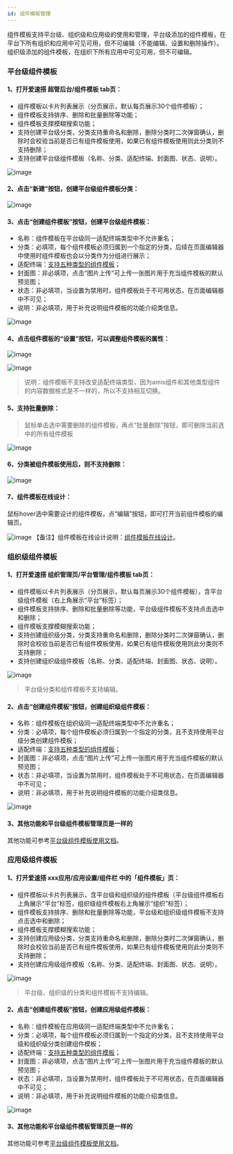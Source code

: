 ```yaml
---
id: 组件模板管理
---
```


组件模板支持平台级、组织级和应用级的使用和管理，平台级添加的组件模板，在平台下所有组织和应用中可见可用，但不可编辑（不能编辑、设置和删除操作）。组织级添加的组件模板，在组织下所有应用中可见可用，但不可编辑。

### 平台级组件模板

#### 1、打开爱速搭 超管后台/组件模板 tab页：
- 组件模板以卡片列表展示（分页展示，默认每页展示30个组件模板）；
- 组件模板支持排序、删除和批量删除等功能；
- 组件模板支撑模糊搜索功能；
- 支持创建平台级分类，分类支持重命名和删除，删除分类时二次弹窗确认，删除时会校验当前是否已有组件模板使用，如果已有组件模板使用则此分类则不支持删除；
- 支持创建平台级组件模板（名称、分类、适配终端、封面图、状态、说明）。

![image](/img/组件模板/platform/widget-tpl-manage.png)

#### 2、点击“新建”按钮，创建平台级组件模板分类：

![image](/img/组件模板/platform/widget-tpl-type.png)

#### 3、点击“创建组件模板”按钮，创建平台级组件模板：
- 名称：组件模板在平台级同一适配终端类型中不允许重名；
- 分类：必填项，每个组件模板必须归属到一个指定的分类，后续在页面编辑器中使用时组件模板也会以分类作为分组进行展示；
- 适配终端：[支持五种类型的组件模板](../组件模板/功能介绍#2支持五种类型的组件模板)；
- 封面图：非必填项，点击“图片上传”可上传一张图片用于充当组件模板的默认预览图；
- 状态：非必填项，当设置为禁用时，组件模板处于不可用状态，在页面编辑器中不可见；
- 说明：非必填项，用于补充说明组件模板的功能介绍类信息。

![image](/img/组件模板/platform/create-widget-tpl.png)

#### 4、点击组件模板的“设置”按钮，可以调整组件模板的属性：

![image](/img/组件模板/platform/widget-tpl-setting.png)

![image](/img/组件模板/platform/widget-tpl-setting-form.png)
> 说明：组件模板不支持改变适配终端类型，因为amis组件和其他类型组件的内容数据格式是不一样的，所以不支持相互切换。

#### 5、支持批量删除：
> 鼠标单击选中需要删除的组件模板，再点“批量删除”按钮，即可删除当前选中的所有组件模板

![image](/img/组件模板/platform/widget-tpl-delete.png)

#### 6、分类被组件模板使用后，则不支持删除：

![image](/img/组件模板/platform/widget-tpl-type-delete.png)

#### 7、组件模板在线设计：
鼠标hover选中需要设计的组件模板，点“编辑”按钮，即可打开当前组件模板的编辑页。

![image](/img/组件模板/platform/widget-tpl-editor-page.png)
【备注】组件模板在线设计说明：[组件模板在线设计](./组件模板在线设计.md)。

### 组织级组件模板

#### 1、打开爱速搭 组织管理页/平台管理/组件模板 tab页：
- 组件模板以卡片列表展示（分页展示，默认每页展示30个组件模板），含平台级组件模板（右上角展示“平台”标签）；
- 组件模板支持排序、删除和批量删除等功能，平台级组件模板不支持点击选中和删除；
- 组件模板支撑模糊搜索功能；
- 支持创建组织级分类，分类支持重命名和删除，删除分类时二次弹窗确认，删除时会校验当前是否已有组件模板使用，如果已有组件模板使用则此分类则不支持删除；
- 支持创建组织级组件模板（名称、分类、适配终端、封面图、状态、说明）。

![image](/img/组件模板/company/widget-tpl-manage.png)
> 平台级分类和组件模板不支持编辑。

#### 2、点击“创建组件模板”按钮，创建组织级组件模板：
- 名称：组件模板在组织级同一适配终端类型中不允许重名；
- 分类：必填项，每个组件模板必须归属到一个指定的分类，且不支持使用平台级分类创建组件模板；
- 适配终端：[支持五种类型的组件模板](../组件模板/功能介绍#2支持五种类型的组件模板)；
- 封面图：非必填项，点击“图片上传”可上传一张图片用于充当组件模板的默认预览图；
- 状态：非必填项，当设置为禁用时，组件模板处于不可用状态，在页面编辑器中不可见；
- 说明：非必填项，用于补充说明组件模板的功能介绍类信息。

![image](/img/组件模板/company/create-widget-tpl.png)

#### 3、其他功能和平台级组件模板管理页是一样的
其他功能可参考[平台级组件模板使用文档](./组件模板管理.md#平台级组件模板)。

### 应用级组件模板

#### 1、打开爱速搭 xxx应用/应用设置/组件栏 中的「组件模板」页：
- 组件模板以卡片列表展示，含平台级和组织级的组件模板（平台级组件模板右上角展示“平台”标签，组织级组件模板右上角展示“组织”标签）；
- 组件模板支持排序、删除和批量删除等功能，平台级和组织级组件模板不支持点击选中和删除；
- 组件模板支撑模糊搜索功能；
- 支持创建应用级分类，分类支持重命名和删除，删除分类时二次弹窗确认，删除时会校验当前是否已有组件模板使用，如果已有组件模板使用则此分类则不支持删除；
- 支持创建应用级组件模板（名称、分类、适配终端、封面图、状态、说明）。

![image](/img/组件模板/app/widget-tpl-manage.png)
> 平台级、组织级的分类和组件模板不支持编辑。

#### 2、点击“创建组件模板”按钮，创建应用级组件模板：
- 名称：组件模板在应用级同一适配终端类型中不允许重名；
- 分类：必填项，每个组件模板必须归属到一个指定的分类，且不支持使用平台级和组织级分类创建组件模板；
- 适配终端：[支持五种类型的组件模板](../组件模板/功能介绍#2支持五种类型的组件模板)；
- 封面图：非必填项，点击“图片上传”可上传一张图片用于充当组件模板的默认预览图；
- 状态：非必填项，当设置为禁用时，组件模板处于不可用状态，在页面编辑器中不可见；
- 说明：非必填项，用于补充说明组件模板的功能介绍类信息。

![image](/img/组件模板/app/create-widget-tpl.png)

#### 3、其他功能和平台级组件模板管理页是一样的
其他功能可参考[平台级组件模板使用文档](./组件模板管理.md#平台级组件模板)。